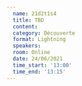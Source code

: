 ```yaml
---
  name: 21d2t1s4
  title: TBD
  content:
  category: Découverte
  format: Lightning
  speakers: 
  room: Online
  date: 24/06/2021
  time_start: '13:00'
  time_end: '13:15'
---
```

